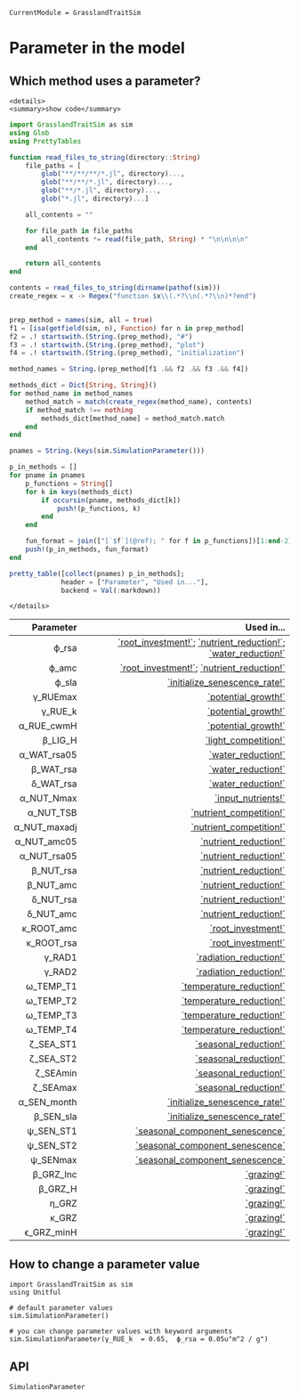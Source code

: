 ```@meta
CurrentModule = GrasslandTraitSim
```

# Parameter in the model



## Which method uses a parameter?
```@raw html
<details>
<summary>show code</summary>
```

```julia
import GrasslandTraitSim as sim
using Glob
using PrettyTables

function read_files_to_string(directory::String)
    file_paths = [
        glob("**/**/**/*.jl", directory)...,
        glob("**/**/*.jl", directory)...,
        glob("**/*.jl", directory)...,
        glob("*.jl", directory)...]

    all_contents = ""

    for file_path in file_paths
        all_contents *= read(file_path, String) * "\n\n\n\n"
    end

    return all_contents
end

contents = read_files_to_string(dirname(pathof(sim)))
create_regex = x -> Regex("function $x\\(.*?\\n(.*?\\n)*?end")


prep_method = names(sim, all = true)
f1 = [isa(getfield(sim, n), Function) for n in prep_method]
f2 = .! startswith.(String.(prep_method), "#")
f3 = .! startswith.(String.(prep_method), "plot")
f4 = .! startswith.(String.(prep_method), "initialization")

method_names = String.(prep_method[f1 .&& f2 .&& f3 .&& f4])

methods_dict = Dict{String, String}()
for method_name in method_names
    method_match = match(create_regex(method_name), contents)
    if method_match !== nothing
        methods_dict[method_name] = method_match.match
    end
end

pnames = String.(keys(sim.SimulationParameter()))

p_in_methods = []
for pname in pnames 
    p_functions = String[]             
    for k in keys(methods_dict)
        if occursin(pname, methods_dict[k])
            push!(p_functions, k)
        end
    end

    fun_format = join(["[`$f`](@ref); " for f in p_functions])[1:end-2]
    push!(p_in_methods, fun_format) 
end

pretty_table([collect(pnames) p_in_methods]; 
             header = ["Parameter", "Used in..."],       
             backend = Val(:markdown))
```

```@raw html
</details>
```

| **Parameter**  | **Used in...**                                                                                 |
|---------------:|-----------------------------------------------------------------------------------------------:|
| ϕ\_rsa         | [\`root\_investment!\`](@ref); [\`nutrient\_reduction!\`](@ref); [\`water\_reduction!\`](@ref) |
| ϕ\_amc         | [\`root\_investment!\`](@ref); [\`nutrient\_reduction!\`](@ref)                                |
| ϕ\_sla         | [\`initialize\_senescence\_rate!\`](@ref)                                                      |
| γ\_RUEmax      | [\`potential\_growth!\`](@ref)                                                                 |
| γ\_RUE\_k      | [\`potential\_growth!\`](@ref)                                                                 |
| α\_RUE\_cwmH   | [\`potential\_growth!\`](@ref)                                                                 |
| β\_LIG\_H      | [\`light\_competition!\`](@ref)                                                                |
| α\_WAT\_rsa05  | [\`water\_reduction!\`](@ref)                                                                  |
| β\_WAT\_rsa    | [\`water\_reduction!\`](@ref)                                                                  |
| δ\_WAT\_rsa    | [\`water\_reduction!\`](@ref)                                                                  |
| α\_NUT\_Nmax   | [\`input\_nutrients!\`](@ref)                                                                  |
| α\_NUT\_TSB    | [\`nutrient\_competition!\`](@ref)                                                             |
| α\_NUT\_maxadj | [\`nutrient\_competition!\`](@ref)                                                             |
| α\_NUT\_amc05  | [\`nutrient\_reduction!\`](@ref)                                                               |
| α\_NUT\_rsa05  | [\`nutrient\_reduction!\`](@ref)                                                               |
| β\_NUT\_rsa    | [\`nutrient\_reduction!\`](@ref)                                                               |
| β\_NUT\_amc    | [\`nutrient\_reduction!\`](@ref)                                                               |
| δ\_NUT\_rsa    | [\`nutrient\_reduction!\`](@ref)                                                               |
| δ\_NUT\_amc    | [\`nutrient\_reduction!\`](@ref)                                                               |
| κ\_ROOT\_amc   | [\`root\_investment!\`](@ref)                                                                  |
| κ\_ROOT\_rsa   | [\`root\_investment!\`](@ref)                                                                  |
| γ\_RAD1        | [\`radiation\_reduction!\`](@ref)                                                              |
| γ\_RAD2        | [\`radiation\_reduction!\`](@ref)                                                              |
| ω\_TEMP\_T1    | [\`temperature\_reduction!\`](@ref)                                                            |
| ω\_TEMP\_T2    | [\`temperature\_reduction!\`](@ref)                                                            |
| ω\_TEMP\_T3    | [\`temperature\_reduction!\`](@ref)                                                            |
| ω\_TEMP\_T4    | [\`temperature\_reduction!\`](@ref)                                                            |
| ζ\_SEA\_ST1    | [\`seasonal\_reduction!\`](@ref)                                                               |
| ζ\_SEA\_ST2    | [\`seasonal\_reduction!\`](@ref)                                                               |
| ζ\_SEAmin      | [\`seasonal\_reduction!\`](@ref)                                                               |
| ζ\_SEAmax      | [\`seasonal\_reduction!\`](@ref)                                                               |
| α\_SEN\_month  | [\`initialize\_senescence\_rate!\`](@ref)                                                      |
| β\_SEN\_sla    | [\`initialize\_senescence\_rate!\`](@ref)                                                      |
| ψ\_SEN\_ST1    | [\`seasonal\_component\_senescence\`](@ref)                                                    |
| ψ\_SEN\_ST2    | [\`seasonal\_component\_senescence\`](@ref)                                                    |
| ψ\_SENmax      | [\`seasonal\_component\_senescence\`](@ref)                                                    |
| β\_GRZ\_lnc    | [\`grazing!\`](@ref)                                                                           |
| β\_GRZ\_H      | [\`grazing!\`](@ref)                                                                           |
| η\_GRZ         | [\`grazing!\`](@ref)                                                                           |
| κ\_GRZ         | [\`grazing!\`](@ref)                                                                           |
| ϵ\_GRZ\_minH   | [\`grazing!\`](@ref)                                                                           |




## How to change a parameter value

```@example
import GrasslandTraitSim as sim
using Unitful

# default parameter values
sim.SimulationParameter() 

# you can change parameter values with keyword arguments
sim.SimulationParameter(γ_RUE_k  = 0.65,  ϕ_rsa = 0.05u"m^2 / g")
```

## API

```@docs
SimulationParameter
```

